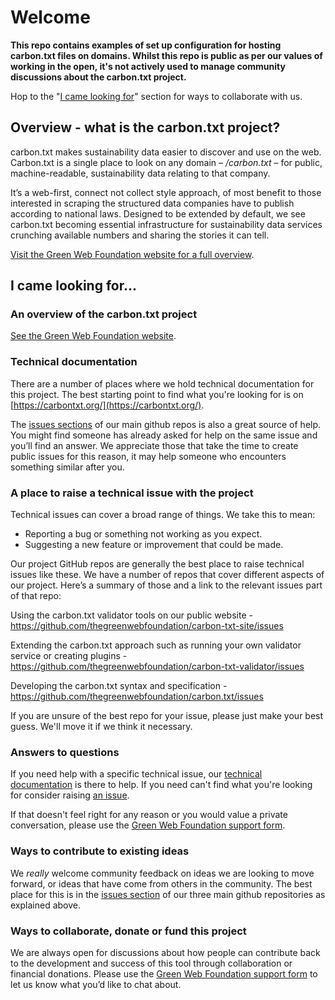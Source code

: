 # Welcome
**This repo contains examples of set up configuration for hosting carbon.txt files on domains. Whilst this repo is public as per our values of working in the open, it's not actively used to manage community discussions about the carbon.txt project.**

Hop to the "[I came looking for](#looking-for)" section for ways to collaborate with us.



## Overview - what is the carbon.txt project?

carbon.txt makes sustainability data easier to discover and use on the web. Carbon.txt is a single place to look on any domain – */carbon.txt* – for public, machine-readable, sustainability data relating to that company.

It’s a web-first, connect not collect style approach, of most benefit to those interested in scraping the structured data companies have to publish according to national laws. Designed to be extended by default, we see carbon.txt becoming essential infrastructure for sustainability data services crunching available numbers and sharing the stories it can tell.

[Visit the Green Web Foundation website for a full overview](https://www.thegreenwebfoundation.org/tools/carbon-txt/).

<a id="looking-for"></a>
## I came looking for...

### An overview of the carbon.txt project 
[See the Green Web Foundation website](https://www.thegreenwebfoundation.org/tools/carbon-txt/).

<a id="docs"></a>
### Technical documentation
There are a number of places where we hold technical documentation for this project. The best starting point to find what you're looking for is on [https://carbontxt.org/](https://carbontxt.org/).

The [issues sections](#issues) of our main github repos is also a great source of help. You might find someone has already asked for help on the same issue and you’ll find an answer. We appreciate those that take the time to create public issues for this reason, it may help someone who encounters something similar after you.

<a id="issues"></a>
### A place to raise a technical issue with the project

Technical issues can cover a broad range of things. We take this to mean:

- Reporting a bug or something not working as you expect.
- Suggesting a new feature or improvement that could be made.

Our project GitHub repos are generally the best place to raise technical issues like these. We have a number of repos that cover different aspects of our project. Here’s a summary of those and a link to the relevant issues part of that repo:

Using the carbon.txt validator tools on our public website - https://github.com/thegreenwebfoundation/carbon-txt-site/issues

Extending the carbon.txt approach such as running your own validator service or creating plugins - https://github.com/thegreenwebfoundation/carbon-txt-validator/issues

Developing the carbon.txt syntax and specification - https://github.com/thegreenwebfoundation/carbon.txt/issues

If you are unsure of the best repo for your issue, please just make your best guess. We'll move it if we think it necessary.

### Answers to questions
If you need help with a specific technical issue, our [technical documentation](#docs) is there to help. If you need can't find what you're looking for consider raising [an issue](#issues). 

If that doesn't feel right for any reason or you would value a private conversation, please use the [Green Web Foundation support form](https://www.thegreenwebfoundation.org/support-form/).

### Ways to contribute to existing ideas
We *really* welcome community feedback on ideas we are looking to move forward, or ideas that have come from others in the community. The best place for this is in the [issues section](#issues) of our three main github repositories as explained above. 

### Ways to collaborate, donate or fund this project
We are always open for discussions about how people can contribute back to the development and success of this tool through collaboration or financial donations. Please use the [Green Web Foundation support form](https://www.thegreenwebfoundation.org/support-form/) to let us know what you’d like to chat about.
